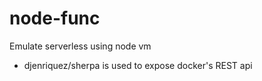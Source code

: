# node-func
Emulate serverless using node vm

* djenriquez/sherpa is used to expose docker's REST api
